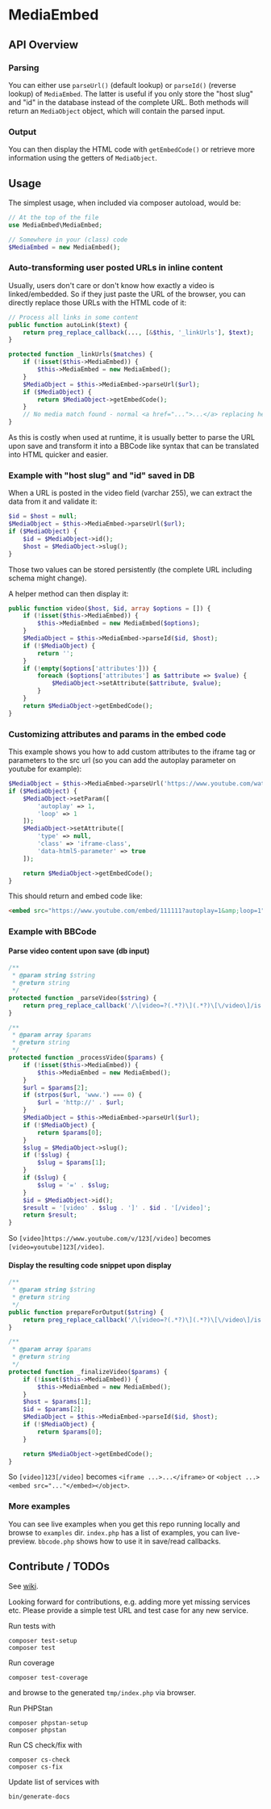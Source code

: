 # MediaEmbed

## API Overview

### Parsing
You can either use `parseUrl()` (default lookup) or `parseId()` (reverse lookup) of `MediaEmbed`.
The latter is useful if you only store the "host slug" and "id" in the database instead of the
complete URL.
Both methods will return an `MediaObject` object, which will contain the parsed input.

### Output
You can then display the HTML code with `getEmbedCode()` or retrieve more information using the getters of `MediaObject`.


## Usage
The simplest usage, when included via composer autoload, would be:
```php
// At the top of the file
use MediaEmbed\MediaEmbed;

// Somewhere in your (class) code
$MediaEmbed = new MediaEmbed();
```

### Auto-transforming user posted URLs in inline content

Usually, users don't care or don't know how exactly a video is linked/embedded.
So if they just paste the URL of the browser, you can directly replace those URLs with the HTML code of it:
```php
// Process all links in some content
public function autoLink($text) {
    return preg_replace_callback(..., [&$this, '_linkUrls'], $text);
}

protected function _linkUrls($matches) {
    if (!isset($this->MediaEmbed)) {
        $this->MediaEmbed = new MediaEmbed();
    }
    $MediaObject = $this->MediaEmbed->parseUrl($url);
    if ($MediaObject) {
        return $MediaObject->getEmbedCode();
    }
    // No media match found - normal <a href="...">...</a> replacing here
}
```

As this is costly when used at runtime, it is usually better to parse the URL upon save
and transform it into a BBCode like syntax that can be translated into HTML quicker and easier.

### Example with "host slug" and "id" saved in DB
When a URL is posted in the video field (varchar 255), we can extract the data from it and validate it:
```php
$id = $host = null;
$MediaObject = $this->MediaEmbed->parseUrl($url);
if ($MediaObject) {
    $id = $MediaObject->id();
    $host = $MediaObject->slug();
}
```
Those two values can be stored persistently (the complete URL including schema might change).

A helper method can then display it:
```php
public function video($host, $id, array $options = []) {
    if (!isset($this->MediaEmbed)) {
        $this->MediaEmbed = new MediaEmbed($options);
    }
    $MediaObject = $this->MediaEmbed->parseId($id, $host);
    if (!$MediaObject) {
        return '';
    }
    if (!empty($options['attributes'])) {
        foreach ($options['attributes'] as $attribute => $value) {
            $MediaObject->setAttribute($attribute, $value);
        }
    }
    return $MediaObject->getEmbedCode();
}
```

### Customizing attributes and params in the embed code
This example shows you how to add custom attributes to the iframe tag or parameters to the src url (so you can add the autoplay parameter on youtube for example):
```php
$MediaObject = $this->MediaEmbed->parseUrl('https://www.youtube.com/watch?v=111111');
if ($MediaObject) {
    $MediaObject->setParam([
        'autoplay' => 1,
        'loop' => 1
    ]);
    $MediaObject->setAttribute([
        'type' => null,
        'class' => 'iframe-class',
        'data-html5-parameter' => true
    ]);

    return $MediaObject->getEmbedCode();
}
```
This should return and embed code like:
```html
<embed src="https://www.youtube.com/embed/111111?autoplay=1&amp;loop=1" class="iframe-class" data-html5-parameter></iframe>
```

### Example with BBCode

#### Parse video content upon save (db input)
```php
/**
 * @param string $string
 * @return string
 */
protected function _parseVideo($string) {
    return preg_replace_callback('/\[video=?(.*?)\](.*?)\[\/video\]/is', [$this, '_processVideo'], $string);
}

/**
 * @param array $params
 * @return string
 */
protected function _processVideo($params) {
    if (!isset($this->MediaEmbed)) {
        $this->MediaEmbed = new MediaEmbed();
    }
    $url = $params[2];
    if (strpos($url, 'www.') === 0) {
        $url = 'http://' . $url;
    }
    $MediaObject = $this->MediaEmbed->parseUrl($url);
    if (!$MediaObject) {
        return $params[0];
    }
    $slug = $MediaObject->slug();
    if (!$slug) {
        $slug = $params[1];
    }
    if ($slug) {
        $slug = '=' . $slug;
    }
    $id = $MediaObject->id();
    $result = '[video' . $slug . ']' . $id . '[/video]';
    return $result;
}
```

So `[video]https://www.youtube.com/v/123[/video]` becomes `[video=youtube]123[/video]`.

#### Display the resulting code snippet upon display
```php
/**
 * @param string $string
 * @return string
 */
public function prepareForOutput($string) {
    return preg_replace_callback('/\[video=?(.*?)\](.*?)\[\/video\]/is', [$this, '_finalizeVideo'], $string);
}

/**
 * @param array $params
 * @return string
 */
protected function _finalizeVideo($params) {
    if (!isset($this->MediaEmbed)) {
        $this->MediaEmbed = new MediaEmbed();
    }
    $host = $params[1];
    $id = $params[2];
    $MediaObject = $this->MediaEmbed->parseId($id, $host);
    if (!$MediaObject) {
        return $params[0];
    }

    return $MediaObject->getEmbedCode();
}
```

So `[video]123[/video]` becomes `<iframe ...>...</iframe>` or `<object ...><embed src="..."</embed></object>`.

### More examples
You can see live examples when you get this repo running locally and browse to `examples` dir.
`index.php` has a list of examples, you can live-preview. `bbcode.php` shows how to use it in save/read callbacks.


## Contribute / TODOs
See [wiki](https://github.com/dereuromark/media-embed/wiki).

Looking forward for contributions, e.g. adding more yet missing services etc.
Please provide a simple test URL and test case for any new service.

Run tests with
```
composer test-setup
composer test
```

Run coverage
```
composer test-coverage
```
and browse to the generated `tmp/index.php` via browser.

Run PHPStan
```
composer phpstan-setup
composer phpstan
```

Run CS check/fix with
```
composer cs-check
composer cs-fix
```

Update list of services with
```
bin/generate-docs
```
